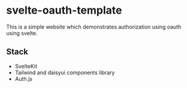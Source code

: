 # svelte-oauth-template
This is a simple website which demonstrates authorization using oauth using svelte.
 
## Stack
- SvelteKit
- Tailwind and daisyui components library
- Auth.js
